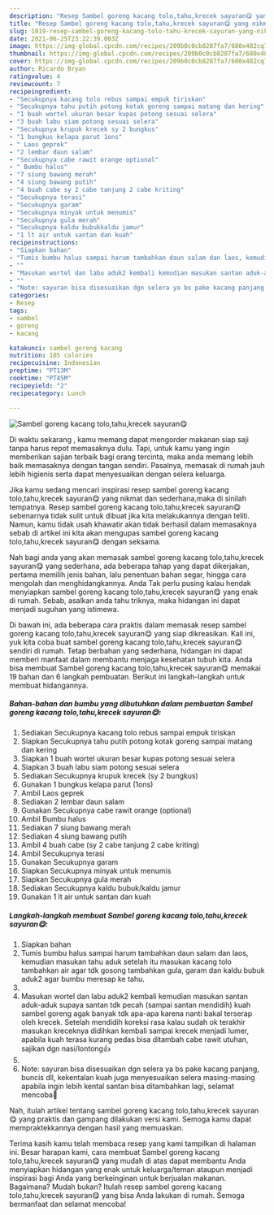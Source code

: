 ```yaml
---
description: "Resep Sambel goreng kacang tolo,tahu,krecek sayuran😋 yang nikmat dan Mudah Dibuat"
title: "Resep Sambel goreng kacang tolo,tahu,krecek sayuran😋 yang nikmat dan Mudah Dibuat"
slug: 1019-resep-sambel-goreng-kacang-tolo-tahu-krecek-sayuran-yang-nikmat-dan-mudah-dibuat
date: 2021-06-25T23:22:39.003Z
image: https://img-global.cpcdn.com/recipes/209b0c0cb8287fa7/680x482cq70/sambel-goreng-kacang-tolotahukrecek-sayuran😋-foto-resep-utama.jpg
thumbnail: https://img-global.cpcdn.com/recipes/209b0c0cb8287fa7/680x482cq70/sambel-goreng-kacang-tolotahukrecek-sayuran😋-foto-resep-utama.jpg
cover: https://img-global.cpcdn.com/recipes/209b0c0cb8287fa7/680x482cq70/sambel-goreng-kacang-tolotahukrecek-sayuran😋-foto-resep-utama.jpg
author: Ricardo Bryan
ratingvalue: 4
reviewcount: 7
recipeingredient:
- "Secukupnya kacang tolo rebus sampai empuk tiriskan"
- "Secukupnya tahu putih potong kotak goreng sampai matang dan kering"
- "1 buah wortel ukuran besar kupas potong sesuai selera"
- "3 buah labu siam potong sesuai selera"
- "Secukupnya krupuk krecek sy 2 bungkus"
- "1 bungkus kelapa parut 1ons"
- " Laos geprek"
- "2 lembar daun salam"
- "Secukupnya cabe rawit orange optional"
- " Bumbu halus"
- "7 siung bawang merah"
- "4 siung bawang putih"
- "4 buah cabe sy 2 cabe tanjung 2 cabe kriting"
- "Secukupnya terasi"
- "Secukupnya garam"
- "Secukupnya minyak untuk menumis"
- "Secukupnya gula merah"
- "Secukupnya kaldu bubukkaldu jamur"
- "1 lt air untuk santan dan kuah"
recipeinstructions:
- "Siapkan bahan"
- "Tumis bumbu halus sampai harum tambahkan daun salam dan laos, kemudian masukan tahu aduk setelah itu masukan kacang tolo tambahkan air agar tdk gosong tambahkan gula, garam dan kaldu bubuk aduk2 agar bumbu meresap ke tahu."
- ""
- "Masukan wortel dan labu aduk2 kembali kemudian masukan santan aduk-aduk supaya santan tdk pecah (sampai santan mendidih) kuah sambel goreng agak banyak tdk apa-apa karena nanti bakal terserap oleh krecek. Setelah mendidih koreksi rasa kalau sudah ok terakhir masukan kreceknya didihkan kembali sampai krecek menjadi lumer, apabila kuah terasa kurang pedas bisa ditambah cabe rawit utuhan, sajikan dgn nasi/lontong👍"
- ""
- "Note: sayuran bisa disesuaikan dgn selera ya bs pake kacang panjang, buncis dll, kekentalan kuah juga menyesuaikan selera masing-masing apabila ingin lebih kental santan bisa ditambahkan lagi, selamat mencoba🙏"
categories:
- Resep
tags:
- sambel
- goreng
- kacang

katakunci: sambel goreng kacang 
nutrition: 105 calories
recipecuisine: Indonesian
preptime: "PT13M"
cooktime: "PT45M"
recipeyield: "2"
recipecategory: Lunch

---
```



![Sambel goreng kacang tolo,tahu,krecek sayuran😋](https://img-global.cpcdn.com/recipes/209b0c0cb8287fa7/680x482cq70/sambel-goreng-kacang-tolotahukrecek-sayuran😋-foto-resep-utama.jpg)

Di waktu  sekarang , kamu memang dapat mengorder makanan siap saji tanpa harus repot memasaknya dulu. Tapi, untuk kamu yang ingin memberikan sajian terbaik bagi orang tercinta, maka anda memang lebih baik memasaknya dengan tangan sendiri. Pasalnya, memasak di rumah jauh lebih higienis serta dapat menyesuaikan dengan selera keluarga.

Jika kamu sedang mencari inspirasi resep sambel goreng kacang tolo,tahu,krecek sayuran😋 yang nikmat dan sederhana,maka di sinilah tempatnya. Resep sambel goreng kacang tolo,tahu,krecek sayuran😋  sebenarnya tidak sulit untuk dibuat jika kita melakukannya dengan teliti. Namun, kamu tidak usah khawatir akan tidak berhasil dalam memasaknya 
sebab di artikel ini kita akan mengupas sambel goreng kacang tolo,tahu,krecek sayuran😋 dengan seksama.  



Nah bagi anda yang akan memasak sambel goreng kacang tolo,tahu,krecek sayuran😋 yang sederhana, ada beberapa tahap yang dapat dikerjakan, pertama memilih jenis bahan, lalu penentuan bahan segar, hingga cara mengolah dan menghidangkannya. Anda Tak perlu pusing kalau hendak menyiapkan sambel goreng kacang tolo,tahu,krecek sayuran😋 yang enak di rumah. Sebab, asalkan anda  tahu triknya, maka hidangan ini dapat menjadi suguhan yang istimewa.

Di bawah ini, ada beberapa cara praktis  dalam memasak resep sambel goreng kacang tolo,tahu,krecek sayuran😋 yang siap dikreasikan. Kali ini, yuk kita coba buat sambel goreng kacang tolo,tahu,krecek sayuran😋 sendiri di rumah. Tetap berbahan yang sederhana, hidangan ini dapat memberi manfaat dalam membantu menjaga kesehatan tubuh kita. Anda bisa membuat Sambel goreng kacang tolo,tahu,krecek sayuran😋 memakai 19 bahan dan 6 langkah pembuatan. Berikut ini langkah-langkah untuk membuat hidangannya.

<!--inarticleads1-->

##### Bahan-bahan dan bumbu yang dibutuhkan dalam pembuatan Sambel goreng kacang tolo,tahu,krecek sayuran😋:

1. Sediakan Secukupnya kacang tolo rebus sampai empuk tiriskan
1. Siapkan Secukupnya tahu putih potong kotak goreng sampai matang dan kering
1. Siapkan 1 buah wortel ukuran besar kupas potong sesuai selera
1. Siapkan 3 buah labu siam potong sesuai selera
1. Sediakan Secukupnya krupuk krecek (sy 2 bungkus)
1. Gunakan 1 bungkus kelapa parut (1ons)
1. Ambil  Laos geprek
1. Sediakan 2 lembar daun salam
1. Gunakan Secukupnya cabe rawit orange (optional)
1. Ambil  Bumbu halus
1. Sediakan 7 siung bawang merah
1. Sediakan 4 siung bawang putih
1. Ambil 4 buah cabe (sy 2 cabe tanjung 2 cabe kriting)
1. Ambil Secukupnya terasi
1. Gunakan Secukupnya garam
1. Siapkan Secukupnya minyak untuk menumis
1. Siapkan Secukupnya gula merah
1. Sediakan Secukupnya kaldu bubuk/kaldu jamur
1. Gunakan 1 lt air untuk santan dan kuah




<!--inarticleads2-->

##### Langkah-langkah membuat Sambel goreng kacang tolo,tahu,krecek sayuran😋:

1. Siapkan bahan
1. Tumis bumbu halus sampai harum tambahkan daun salam dan laos, kemudian masukan tahu aduk setelah itu masukan kacang tolo tambahkan air agar tdk gosong tambahkan gula, garam dan kaldu bubuk aduk2 agar bumbu meresap ke tahu.
1. 
1. Masukan wortel dan labu aduk2 kembali kemudian masukan santan aduk-aduk supaya santan tdk pecah (sampai santan mendidih) kuah sambel goreng agak banyak tdk apa-apa karena nanti bakal terserap oleh krecek. Setelah mendidih koreksi rasa kalau sudah ok terakhir masukan kreceknya didihkan kembali sampai krecek menjadi lumer, apabila kuah terasa kurang pedas bisa ditambah cabe rawit utuhan, sajikan dgn nasi/lontong👍
1. 
1. Note: sayuran bisa disesuaikan dgn selera ya bs pake kacang panjang, buncis dll, kekentalan kuah juga menyesuaikan selera masing-masing apabila ingin lebih kental santan bisa ditambahkan lagi, selamat mencoba🙏




Nah, itulah artikel tentang  sambel goreng kacang tolo,tahu,krecek sayuran😋  yang praktis dan gampang dilakukan versi kami. Semoga kamu dapat mempraktekkannya dengan hasil yang memuaskan. 

Terima kasih kamu telah membaca resep yang kami tampilkan di halaman ini. Besar harapan kami, cara membuat  Sambel goreng kacang tolo,tahu,krecek sayuran😋 yang mudah di atas dapat membantu Anda menyiapkan hidangan yang enak untuk keluarga/teman ataupun menjadi inspirasi bagi Anda yang berkeinginan untuk berjualan makanan. Bagaimana? Mudah bukan? Itulah resep sambel goreng kacang tolo,tahu,krecek sayuran😋 yang bisa Anda lakukan di rumah. Semoga bermanfaat dan selamat mencoba!

